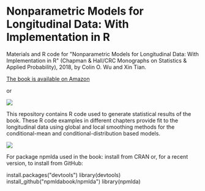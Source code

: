 # Nonparametric Models for Longitudinal Data: With Implementation in R 

Materials and R code for "Nonparametric Models for Longitudinal Data: With Implementation in R" (Chapman & Hall/CRC Monographs on Statistics & Applied Probability), 2018, by Colin O. Wu and Xin Tian.

[The book is available on Amazon][1]

or 

<a href="https://www.crcpress.com/Nonparametric-Models-for-Longitudinal-Data-With-Implementation-in-R/Wu-Tian/p/book/9781466516007"><img src="https://www.crcpress.com/images/CRCPress-logo-s.jpg" /></a>

This repository contains R code used to generate statistical results of the book.  These R code examples in different chapters provide fit to the longitudinal data using global and local smoothing methods for the conditional-mean and conditional-distribution based models.

<a><img src="https://images-na.ssl-images-amazon.com/images/I/512aNz9x16L._SX342_BO1,204,203,200_.jpg" /></a>


[1]: https://www.amazon.com/dp/1466516003/


For package npmlda used in the book: install from CRAN  or, for a recent version, to install from GitHub:

 install.packages("devtools")
 library(devtools)
 install_github("npmldabook/npmlda")
 library(npmlda)
